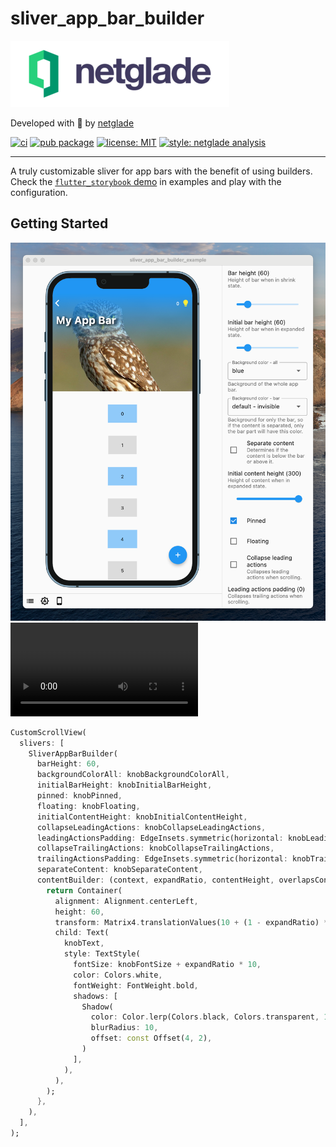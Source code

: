 # sliver_app_bar_builder

<picture>
  <source media="(prefers-color-scheme: dark)" srcset="https://raw.githubusercontent.com/netglade/.github/main/assets/netglade_logo_light.png">
  <source media="(prefers-color-scheme: light)" srcset="https://raw.githubusercontent.com/netglade/.github/main/assets/netglade_logo_dark.png">
  <img alt="netglade" src="https://raw.githubusercontent.com/netglade/.github/main/assets/netglade_logo_dark.png">
</picture>

Developed with 💚 by [netglade][netglade_link]

[![ci][ci_badge]][ci_badge_link]
[![pub package][pub_badge]][pub_badge_link]
[![license: MIT][license_badge]][license_badge_link]
[![style: netglade analysis][style_badge]][style_badge_link]

---

A truly customizable sliver for app bars with the benefit of using builders.
Check the [`flutter_storybook` demo](example/README.md) in examples and play with the configuration.

## Getting Started

![](docs/storybook.png)
![](docs/storybook.mov)

```dart
CustomScrollView(
  slivers: [
    SliverAppBarBuilder(
      barHeight: 60,
      backgroundColorAll: knobBackgroundColorAll,
      initialBarHeight: knobInitialBarHeight,
      pinned: knobPinned,
      floating: knobFloating,
      initialContentHeight: knobInitialContentHeight,
      collapseLeadingActions: knobCollapseLeadingActions,
      leadingActionsPadding: EdgeInsets.symmetric(horizontal: knobLeadingActionsPadding),
      collapseTrailingActions: knobCollapseTrailingActions,
      trailingActionsPadding: EdgeInsets.symmetric(horizontal: knobTrailingActionsPadding),
      separateContent: knobSeparateContent,
      contentBuilder: (context, expandRatio, contentHeight, overlapsContent) {
        return Container(
          alignment: Alignment.centerLeft,
          height: 60,
          transform: Matrix4.translationValues(10 + (1 - expandRatio) * 40, expandRatio * 60, 0),
          child: Text(
            knobText,
            style: TextStyle(
              fontSize: knobFontSize + expandRatio * 10,
              color: Colors.white,
              fontWeight: FontWeight.bold,
              shadows: [
                Shadow(
                  color: Color.lerp(Colors.black, Colors.transparent, 1 - expandRatio) ?? Colors.transparent,
                  blurRadius: 10,
                  offset: const Offset(4, 2),
                )
              ],
            ),
          ),
        );
      },
    ),
  ],
);
```

[netglade_link]: https://netglade.cz/en

[ci_badge]: https://github.com/netglade/sliver_app_bar_builder/workflows/ci/badge.svg
[ci_badge_link]: https://github.com/netglade/sliver_app_bar_builder/actions
[license_badge]: https://img.shields.io/badge/license-MIT-blue.svg
[license_badge_link]: https://opensource.org/licenses/MIT
[pub_badge]: https://img.shields.io/pub/v/sliver_app_bar_builder.svg
[pub_badge_link]: https://pub.dartlang.org/packages/sliver_app_bar_builder
[style_badge]: https://img.shields.io/badge/style-sliver_app_bar_builder-26D07C.svg
[style_badge_link]: https://pub.dev/packages/sliver_app_bar_builder
